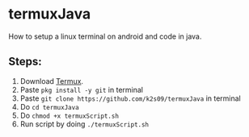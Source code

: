 # termuxJava
How to setup a linux terminal on android and code in java.

## Steps:
1) Download [Termux](https://f-droid.org/en/packages/com.termux/). 
2) Paste `pkg install -y git` in terminal
3) Paste `git clone https://github.com/k2s09/termuxJava` in terminal
4) Do `cd termuxJava`
5) Do `chmod +x termuxScript.sh`
6) Run script by doing `./termuxScript.sh`
